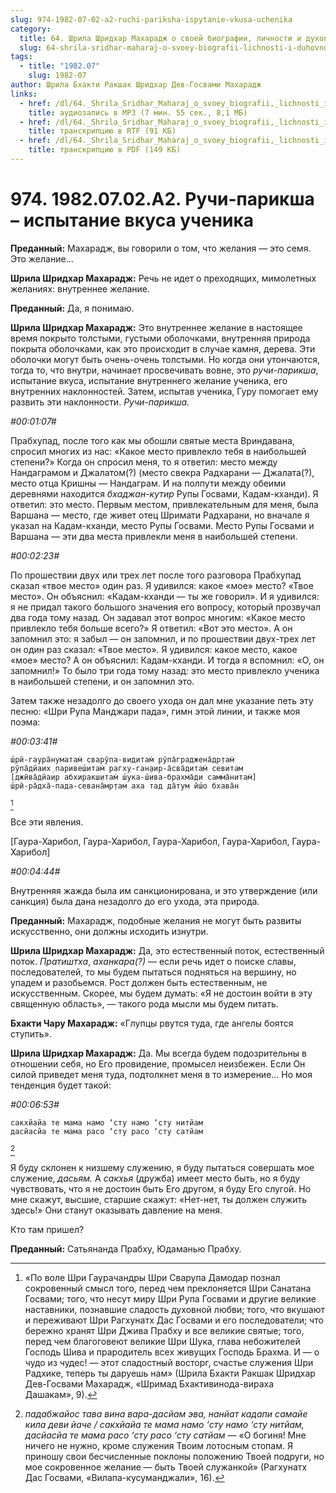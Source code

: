 ```yaml
---
slug: 974-1982-07-02-a2-ruchi-pariksha-ispytanie-vkusa-uchenika
category:
  title: 64. Шрила Шридхар Махарадж о своей биографии, личности и духовном опыте
  slug: 64-shrila-sridhar-maharaj-o-svoey-biografii-lichnosti-i-duhovnom-opyte
tags:
  - title: "1982.07"
    slug: 1982-07
author: Шрила Бхакти Ракшак Шридхар Дев-Госвами Махарадж
links:
  - href: /dl/64._Shrila_Sridhar_Maharaj_o_svoey_biografii,_lichnosti_i_duhovnom_opyte/974_1982.07.02.A2_SridharMj_Ruchi-pariksha--ispytanie_vkusa_uchenika.mp3
    title: аудиозапись в MP3 (7 мин. 55 сек., 8,1 МБ)
  - href: /dl/64._Shrila_Sridhar_Maharaj_o_svoey_biografii,_lichnosti_i_duhovnom_opyte/974_1982.07.02.A2_SridharMj_Ruchi-pariksha--ispytanie_vkusa_uchenika.rtf
    title: транскрипцию в RTF (91 КБ)
  - href: /dl/64._Shrila_Sridhar_Maharaj_o_svoey_biografii,_lichnosti_i_duhovnom_opyte/974_1982.07.02.A2_SridharMj_Ruchi-pariksha--ispytanie_vkusa_uchenika.pdf
    title: транскрипцию в PDF (149 КБ)
---
```


# 974. 1982.07.02.A2. Ручи-парикша – испытание вкуса ученика

**Преданный:** Махарадж, вы говорили о том, что желания — это семя. Это желание…

**Шрила Шридхар Махарадж:** Речь не идет о преходящих, мимолетных желаниях: внутреннее желание.

**Преданный:** Да, я понимаю.

**Шрила Шридхар Махарадж:** Это внутреннее желание в настоящее время покрыто толстыми, густыми оболочками, внутренняя природа покрыта оболочками, как это происходит в случае камня, дерева. Эти оболочки могут быть очень-очень толстыми. Но когда они утончаются, тогда то, что внутри, начинает просвечивать вовне, это *ручи-парикша*, испытание вкуса, испытание внутреннего желание ученика, его внутренних наклонностей. Затем, испытав ученика, Гуру помогает ему развить эти наклонности. *Ручи-парикша.*

*#00:01:07#*

Прабхупад, после того как мы обошли святые места Вриндавана, спросил многих из нас: «Какое место привлекло тебя в наибольшей степени?» Когда он спросил меня, то я ответил: место между Нандаграмом и Джалатом(?) (место свекра Радхарани — Джалата(?), место отца Кришны — Нандаграм. И на полпути между обеими деревнями находится *бхаджан-кутир* Рупы Госвами, Кадам-кханди). Я ответил: это место. Первым местом, привлекательным для меня, была Варшана — место, где живет отец Шримати Радхарани, но вначале я указал на Кадам-кханди, место Рупы Госвами. Место Рупы Госвами и Варшана — эти два места привлекли меня в наибольшей степени.

*#00:02:23#*

По прошествии двух или трех лет после того разговора Прабхупад сказал «твое место» один раз. Я удивился: какое «мое» место? «Твое место». Он объяснил: «Кадам-кханди — ты же говорил». И я удивился: я не придал такого большого значения его вопросу, который прозвучал два года тому назад. Он задавал этот вопрос многим: «Какое место привлекло тебя больше всего?» Я ответил: «Вот это место». А он запомнил это: я забыл — он запомнил, и по прошествии двух-трех лет он один раз сказал: «Твое место». Я удивился: какое место, какое «мое» место? А он объяснил: Кадам-кханди. И тогда я вспомнил: «О, он запомнил!» То было три года тому назад: это место привлекло ученика в наибольшей степени, и он запомнил это.

Затем также незадолго до своего ухода он дал мне указание петь эту песню: «Шри Рупа Манджари пада», гимн этой линии, и также моя поэма:

*#00:03:41#*

    ш́рӣ-гаура̄нуматам̇ сварӯпа-видитам̇ рӯпа̄граджена̄др̣там̇
    рӯпа̄дйаих̣ паривеш́итам̇ рагху-ган̣аир-а̄сва̄дитам̇ севитам
    [джӣва̄дйаир абхиракш̣итам̇ ш́ука-ш́ива-брахма̄ди самма̄нитам̇]
    ш́рӣ-ра̄дха̄-пада-севана̄мр̣там аха тад да̄тум ӣш́о бхава̄н
[^_ftn1]

Все эти явления.

[Гаура-Харибол, Гаура-Харибол, Гаура-Харибол, Гаура-Харибол, Гаура-Харибол]

*#00:04:44#*

Внутренняя жажда была им санкционирована, и это утверждение (или санкция) была дана незадолго до его ухода, эта природа.

**Преданный:** Махарадж, подобные желания не могут быть развиты искусственно, они должны исходить изнутри.

**Шрила Шридхар Махарадж:** Да, это естественный поток, естественный поток. *Пратиштха*, *аханкара(?)* — если речь идет о поиске славы, последователей, то мы будем пытаться подняться на вершину, но упадем и разобьемся. Рост должен быть естественным, не искусственным. Скорее, мы будем думать: «Я не достоин войти в эту священную область», — такого рода мысли мы будем питать.

**Бхакти Чару Махарадж:** «Глупцы рвутся туда, где ангелы боятся ступить».

**Шрила Шридхар Махарадж:** Да. Мы всегда будем подозрительны в отношении себя, но Его провидение, промысел неизбежен. Если Он силой приведет меня туда, подтолкнет меня в то измерение… Но моя тенденция будет такой:

*#00:06:53#*

    сакхйайа те мама намo ‘сту намo ‘сту нитйам
    дасйасйа те мама расo ‘сту расo ‘сту сатйам
[^_ftn2]

Я буду склонен к низшему служению, я буду пытаться совершать мое служение, *дасьям.* А *сакхья* (дружба) имеет место быть, но я буду чувствовать, что я не достоин быть Его другом, я буду Его слугой. Но мне скажут, высшие, старшие скажут: «Нет-нет, ты должен служить здесь!» Они станут оказывать давление на меня.

Кто там пришел?

**Преданный:** Сатьянанда Прабху, Юдаманью Прабху.



[^_ftn1]: «По воле Шри Гаурачандры Шри Сварупа Дамодар познал сокровенный смысл того, перед чем преклоняется Шри Санатана Госвами; того, что несут миру Шри Рупа Госвами и другие великие наставники, познавшие сладость духовной любви; того, что вкушают и переживают Шри Рагхунатх Дас Госвами и его последователи; что бережно хранят Шри Джива Прабху и все великие святые; того, перед чем благоговеют великие Шри Шука, глава небожителей Господь Шива и прародитель всех живущих Господь Брахма. И — о чудо из чудес! — этот сладостный восторг, счастье служения Шри Радхике, теперь ты даруешь нам» (Шрила Бхакти Ракшак Шридхар Дев-Госвами Махарадж, «Шримад Бхактивинода-вираха Дашакам», 9).

[^_ftn2]: *падабжайос тава вина вара-дасйам эва, нанйат кадапи самайе кила деви йаче / сакхйайа те мама намo ‘сту намo ‘сту нитйам, дасйасйа те мама расo ‘сту расo ‘сту сатйам* — «О богиня! Мне ничего не нужно, кроме служения Твоим лотосным стопам. Я приношу свои бесчисленные поклоны положению Твоей подруги, но мое сокровенное желание — быть Твоей служанкой» (Рагхунатх Дас Госвами, «Вилапа-кусуманджали», 16).

